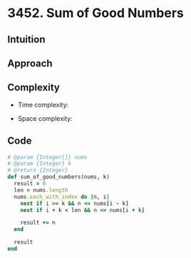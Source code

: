 # 3452. Sum of Good Numbers

## Intuition

## Approach
<!-- Describe your approach to solving the problem. -->

## Complexity

- Time complexity:
<!-- Add your time complexity here, e.g. $$O(n)$$ -->

- Space complexity:
<!-- Add your space complexity here, e.g. $$O(n)$$ -->

## Code

```ruby
# @param {Integer[]} nums
# @param {Integer} k
# @return {Integer}
def sum_of_good_numbers(nums, k)
  result = 0
  len = nums.length
  nums.each_with_index do |n, i|
    next if i >= k && n <= nums[i - k]
    next if i + k < len && n <= nums[i + k]

    result += n
  end

  result
end
```
